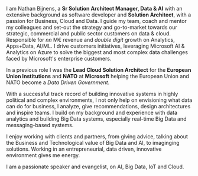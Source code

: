 I am Nathan Bijnens, a __Sr Solution Architect Manager, Data & AI__ with an extensive background as software developer and __Solution Architect__, with a passion for Business, Cloud and Data. I guide my team, coach and mentor my colleagues and set-out the strategy and go-to-market towards our strategic, commercial and public sector customers on data & cloud. 
Responsible for _nn_ M€ revenue and _double digit_ growth on Analytics, Apps+Data, AI/ML. I drive customers initiatives, leveraging Microsoft AI & Analytics on Azure to solve the biggest and most complex data challenges faced by Microsoft's enterprise customers. 

In a previous role I was the __Lead Cloud Solution Architect__ for the __European Union Institutions__ and __NATO__ at __Microsoft__ helping the European Union and NATO become a _Data Driven Government_. 

With a successful track record of building innovative systems in highly political and complex environments, 
I not only help on envisioning what data can do for business, I analyze, give recommendations, design architectures and inspire teams. I build on my background and experience with data analytics and building Big Data systems, especially real-time Big Data and messaging-based systems. 

I enjoy working with clients and partners, from giving advice, talking about the Business and Technological value of Big Data and AI, to imaginging solutions. Working in an entrepreneurial, data driven, innovative environment gives me energy.  

I am a passionate speaker and evangelist, on AI, Big Data, IoT and Cloud. 
